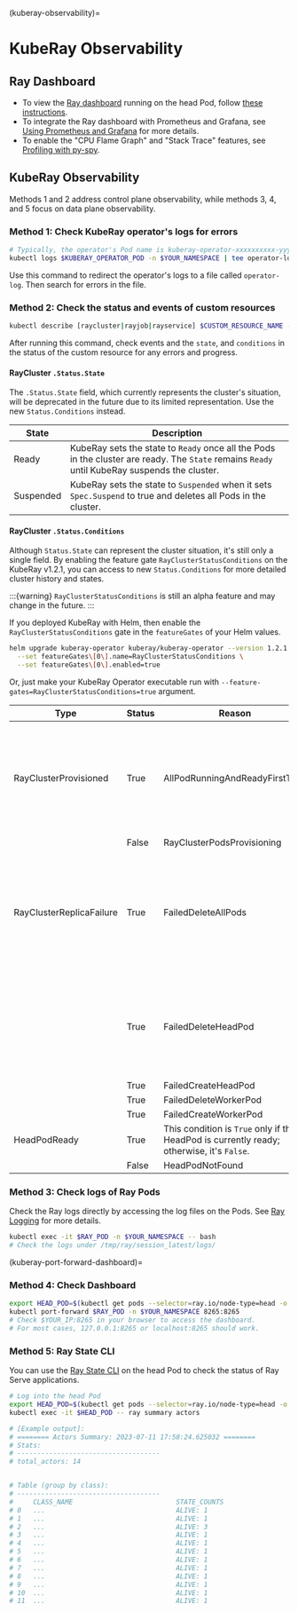 (kuberay-observability)=

# KubeRay Observability

## Ray Dashboard

* To view the [Ray dashboard](observability-getting-started) running on the head Pod, follow [these instructions](kuberay-port-forward-dashboard).
* To integrate the Ray dashboard with Prometheus and Grafana, see [Using Prometheus and Grafana](kuberay-prometheus-grafana) for more details.
* To enable the "CPU Flame Graph" and "Stack Trace" features, see [Profiling with py-spy](kuberay-pyspy-integration).

## KubeRay Observability

Methods 1 and 2 address control plane observability, while methods 3, 4, and 5 focus on data plane observability.

### Method 1: Check KubeRay operator's logs for errors

```bash
# Typically, the operator's Pod name is kuberay-operator-xxxxxxxxxx-yyyyy.
kubectl logs $KUBERAY_OPERATOR_POD -n $YOUR_NAMESPACE | tee operator-log
```

Use this command to redirect the operator's logs to a file called `operator-log`. Then search for errors in the file.

### Method 2: Check the status and events of custom resources

```bash
kubectl describe [raycluster|rayjob|rayservice] $CUSTOM_RESOURCE_NAME -n $YOUR_NAMESPACE
```

After running this command, check events and the `state`, and `conditions` in the status of the custom resource for any errors and progress.


#### RayCluster `.Status.State`

The `.Status.State` field, which currently represents the cluster's situation, will be deprecated in the future due to its limited representation. Use the new `Status.Conditions` instead.

| State     | Description                                                                                                                            |
|-----------|----------------------------------------------------------------------------------------------------------------------------------------|
| Ready     | KubeRay sets the state to `Ready` once all the Pods in the cluster are ready. The `State` remains `Ready` until KubeRay suspends the cluster. |
| Suspended | KubeRay sets the state to `Suspended` when it sets `Spec.Suspend` to true and deletes all Pods in the cluster.                                     |



#### RayCluster `.Status.Conditions`

Although `Status.State` can represent the cluster situation, it's still only a single field. By enabling the feature gate `RayClusterStatusConditions` on the KubeRay v1.2.1, you can access to new `Status.Conditions` for more detailed cluster history and states.

:::{warning}
`RayClusterStatusConditions` is still an alpha feature and may change in the future.
:::

If you deployed KubeRay with Helm, then enable the `RayClusterStatusConditions` gate in the `featureGates` of your Helm values.

```bash
helm upgrade kuberay-operator kuberay/kuberay-operator --version 1.2.1 \
  --set featureGates\[0\].name=RayClusterStatusConditions \
  --set featureGates\[0\].enabled=true
```

Or, just make your KubeRay Operator executable run with `--feature-gates=RayClusterStatusConditions=true` argument.

| Type                     | Status | Reason                         | Description                                                                                                          |
|--------------------------|--------|--------------------------------|----------------------------------------------------------------------------------------------------------------------|
| RayClusterProvisioned    | True   | AllPodRunningAndReadyFirstTime | Once all the Pods in the cluster are ready, this condition is set to `True` and remains `True` even if some Pods fail later. |
|                          | False  | RayClusterPodsProvisioning     |                                                                                                                      |
| RayClusterReplicaFailure | True   | FailedDeleteAllPods            | KubeRay sets this condition to `True` when there's a reconciliation error, otherwise KubeRay clears the condition.            |
|                          | True   | FailedDeleteHeadPod            | See the `Reason` and the `Message` of the condition for more detailed debugging information.                 |
|                          | True   | FailedCreateHeadPod            |                                                                                                                      |
|                          | True   | FailedDeleteWorkerPod          |                                                                                                                      |
|                          | True   | FailedCreateWorkerPod          |                                                                                                                      |
| HeadPodReady             | True   | This condition is `True` only if the HeadPod is currently ready; otherwise, it's `False`.                |
|                          | False  | HeadPodNotFound                |                                                                                                                      |


### Method 3: Check logs of Ray Pods

Check the Ray logs directly by accessing the log files on the Pods. See [Ray Logging](configure-logging) for more details.

```bash
kubectl exec -it $RAY_POD -n $YOUR_NAMESPACE -- bash
# Check the logs under /tmp/ray/session_latest/logs/
```

(kuberay-port-forward-dashboard)=
### Method 4: Check Dashboard

```bash
export HEAD_POD=$(kubectl get pods --selector=ray.io/node-type=head -o custom-columns=POD:metadata.name --no-headers)
kubectl port-forward $RAY_POD -n $YOUR_NAMESPACE 8265:8265
# Check $YOUR_IP:8265 in your browser to access the dashboard.
# For most cases, 127.0.0.1:8265 or localhost:8265 should work.
```

### Method 5: Ray State CLI

You can use the [Ray State CLI](state-api-cli-ref) on the head Pod to check the status of Ray Serve applications.

```bash
# Log into the head Pod
export HEAD_POD=$(kubectl get pods --selector=ray.io/node-type=head -o custom-columns=POD:metadata.name --no-headers)
kubectl exec -it $HEAD_POD -- ray summary actors

# [Example output]:
# ======== Actors Summary: 2023-07-11 17:58:24.625032 ========
# Stats:
# ------------------------------------
# total_actors: 14


# Table (group by class):
# ------------------------------------
#     CLASS_NAME                          STATE_COUNTS
# 0   ...                                 ALIVE: 1
# 1   ...                                 ALIVE: 1
# 2   ...                                 ALIVE: 3
# 3   ...                                 ALIVE: 1
# 4   ...                                 ALIVE: 1
# 5   ...                                 ALIVE: 1
# 6   ...                                 ALIVE: 1
# 7   ...                                 ALIVE: 1
# 8   ...                                 ALIVE: 1
# 9   ...                                 ALIVE: 1
# 10  ...                                 ALIVE: 1
# 11  ...                                 ALIVE: 1
```
